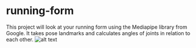 # running-form
This project will look at your running form using the Mediapipe library from Google. It takes pose landmarks and calculates angles of joints in relation to each other. 
![alt text](https://google.github.io/mediapipe/images/mobile/pose_tracking_full_body_landmarks.png)
